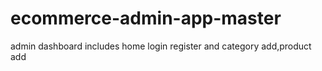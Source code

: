 # ecommerce-admin-app-master
admin dashboard includes home login register and category add,product add
